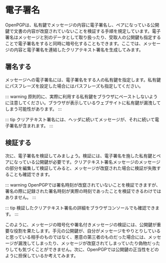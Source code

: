 # 電子署名
OpenPGPは、私有鍵でメッセージの内容に電子署名し、ペアになっている公開鍵で文書の内容が改竄されていないことを検証する手順を規定しています。電子署名はメッセージと別のデータとして取り扱ったり、受取人の公開鍵も指定することで電子署名をすると同時に暗号化することもできます。ここでは、メッセージの内容と電子署名を連結したクリアテキスト署名を生成してみます。

## 署名する
メッセージへの電子署名には、電子署名をする人の私有鍵を指定します。私有鍵にパスフレーズを設定した場合にはパスフレーズも指定してください。

::: warning
原則的に、実際に利用する私有鍵をブラウザにペーストしないように注意してください。ブラウザが表示しているウェブサイトに私有鍵が漏洩してしまう可能性があります。
:::

<ClientOnly><ClearSign section="sign" /></ClientOnly>

::: tip
クリアテキスト署名には、ヘッダに続いてメッセージが、それに続いて電子署名が含まれます。
:::

## 検証する
次に、電子署名を検証してみましょう。検証には、電子署名を施した私有鍵とペアになっている公開鍵が必要です。クリアテキスト署名メッセージのメッセージの部分を編集して検証してみると、メッセージが改竄された場合に検証が失敗することも確認できます。

<ClientOnly><VerifyClearSign section="sign" /></ClientOnly>


::: warning
OpenPGPでは署名時刻が改竄されていないことを検証できますが、署名の際に記録された署名時刻が実際の時刻であったことを検証できるわけではありません。
:::

::: tip
検証したクリアテキスト署名の詳細をブラウザコンソールでも確認できます。
:::

このように、メッセージの暗号化や署名付きメッセージの検証には、公開鍵が重要な役割を果たします。手元の公開鍵が、自分がメッセージをやりとりしていると思っている相手のものではなく、悪意の第三者のものだった場合には、メッセージが漏洩してしまったり、メッセージが改竄されてしまっていたり偽物だったりしても気づくことができません。次に、OpenPGPでは公開鍵の正当性をどのように担保しているか考えてみます。
